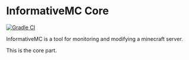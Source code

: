 # InformativeMC Core

[![Gradle CI](https://github.com/InformativeMC/Core/actions/workflows/Gradle%20CI.yml/badge.svg)](https://github.com/InformativeMC/Core/actions/workflows/Gradle%20CI.yml)

InformativeMC is a tool for monitoring and modifying a minecraft server.

This is the core part.
